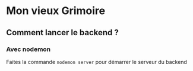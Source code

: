 # Mon vieux Grimoire

## Comment lancer le backend ?

### Avec nodemon

Faites la commande `nodemon server` pour démarrer le serveur du backend
